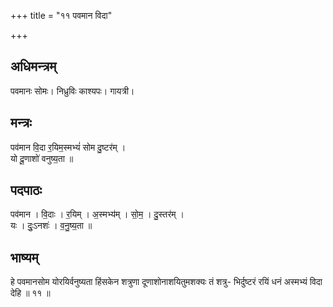 +++
title = "११ पवमान विदा"

+++
## अधिमन्त्रम्
पवमानः सोमः। निध्रुविः काश्यपः। गायत्री।

## मन्त्रः
पव॑मान वि॒दा र॒यिम॒स्मभ्यं॑ सोम दु॒ष्टर॑म् ।  
यो दू॒णाशो॑ वनुष्य॒ता ॥

## पदपाठः
पव॑मान । वि॒दाः । र॒यिम् । अ॒स्मभ्य॑म् । सो॒म॒ । दु॒स्तर॑म् ।  
यः । दुः॒ऽनशः॑ । व॒नु॒ष्य॒ता ॥

## भाष्यम्
हे पवमानसोम योरयिर्वनुष्यता हिंसकेन शत्रुणा दूणाशोनाशयितुमशक्यः तं शत्रु- भिर्दुष्टरं रयिं धनं अस्मभ्यं विदा देहि ॥ ११ ॥